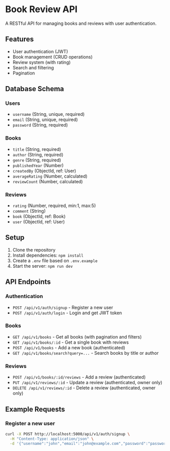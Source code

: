 # Book Review API

A RESTful API for managing books and reviews with user authentication.

## Features

- User authentication (JWT)
- Book management (CRUD operations)
- Review system (with rating)
- Search and filtering
- Pagination

## Database Schema

### Users
- `username` (String, unique, required)
- `email` (String, unique, required)
- `password` (String, required)

### Books
- `title` (String, required)
- `author` (String, required)
- `genre` (String, required)
- `publishedYear` (Number)
- `createdBy` (ObjectId, ref: User)
- `averageRating` (Number, calculated)
- `reviewCount` (Number, calculated)

### Reviews
- `rating` (Number, required, min:1, max:5)
- `comment` (String)
- `book` (ObjectId, ref: Book)
- `user` (ObjectId, ref: User)

## Setup

1. Clone the repository
2. Install dependencies: `npm install`
3. Create a `.env` file based on `.env.example`
4. Start the server: `npm run dev`

## API Endpoints

### Authentication
- `POST /api/v1/auth/signup` - Register a new user
- `POST /api/v1/auth/login` - Login and get JWT token

### Books
- `GET /api/v1/books` - Get all books (with pagination and filters)
- `GET /api/v1/books/:id` - Get a single book with reviews
- `POST /api/v1/books` - Add a new book (authenticated)
- `GET /api/v1/books/search?query=...` - Search books by title or author

### Reviews
- `POST /api/v1/books/:id/reviews` - Add a review (authenticated)
- `PUT /api/v1/reviews/:id` - Update a review (authenticated, owner only)
- `DELETE /api/v1/reviews/:id` - Delete a review (authenticated, owner only)

## Example Requests

### Register a new user
```bash
curl -X POST http://localhost:5000/api/v1/auth/signup \
  -H "Content-Type: application/json" \
  -d '{"username":"john","email":"john@example.com","password":"password123"}'